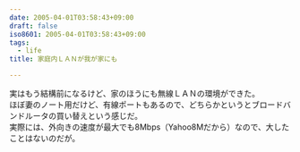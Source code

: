 ```yaml
---
date: 2005-04-01T03:58:43+09:00
draft: false
iso8601: 2005-04-01T03:58:43+09:00
tags:
  - life
title: 家庭内ＬＡＮが我が家にも

---
```


<div class="entry-body">
  <p>実はもう結構前になるけど、家のほうにも無線ＬＡＮの環境ができた。<br />
    ほぼ妻のノート用だけど、有線ポートもあるので、どちらかというとブロードバンドルータの買い替えという感じだ。<br />
    実際には、外向きの速度が最大でも8Mbps（Yahoo8Mだから）なので、大したことはないのだが。</p>
</div>

